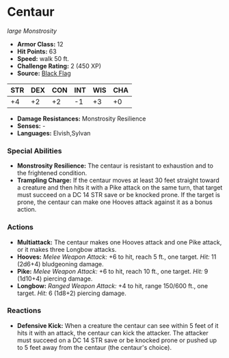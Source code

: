 # Centaur

*large* *Monstrosity*

- **Armor Class:** 12
- **Hit Points:** 63 
- **Speed:** walk 50 ft.
- **Challenge Rating:** 2 (450 XP)
- **Source:** [Black Flag](https://koboldpress.com/kpstore/product/tovrpg-pg-mv/)

| STR | DEX | CON | INT | WIS | CHA |
| --- | --- | --- | --- | --- | --- |
| +4 | +2 | +2 | -1 | +3 | +0 |

- **Damage Resistances:** Monstrosity Resilience
- **Senses:** -
- **Languages:** Elvish,Sylvan

### Special Abilities

- **Monstrosity Resilience:** The centaur is resistant to exhaustion and to the frightened condition.
- **Trampling Charge:** If the centaur moves at least 30 feet straight toward a creature and then hits it with a Pike attack on the same turn, that target must succeed on a DC 14 STR save or be knocked prone. If the target is prone, the centaur can make one Hooves attack against it as a bonus action.

### Actions

- **Multiattack:** The centaur makes one Hooves attack and one Pike attack, or it makes three Longbow attacks.
- **Hooves:** _Melee Weapon Attack:_ +6 to hit, reach 5 ft., one target. _Hit:_ 11 (2d6+4) bludgeoning damage.
- **Pike:** _Melee Weapon Attack:_ +6 to hit, reach 10 ft., one target. _Hit:_ 9 (1d10+4) piercing damage.
- **Longbow:** _Ranged Weapon Attack:_ +4 to hit, range 150/600 ft., one target. _Hit:_ 6 (1d8+2) piercing damage.

### Reactions

- **Defensive Kick:** When a creature the centaur can see within 5 feet of it hits it with an attack, the centaur can kick the attacker. The attacker must succeed on a DC 14 STR save or be knocked prone or pushed up to 5 feet away from the centaur (the centaur's choice).
